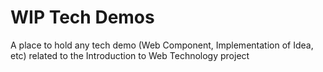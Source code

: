 # WIP Tech Demos

A place to hold any tech demo (Web Component, Implementation of Idea, etc) related to the Introduction to Web Technology project
